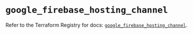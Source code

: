 # `google_firebase_hosting_channel`

Refer to the Terraform Registry for docs: [`google_firebase_hosting_channel`](https://registry.terraform.io/providers/hashicorp/google-beta/5.28.0/docs/resources/google_firebase_hosting_channel).
